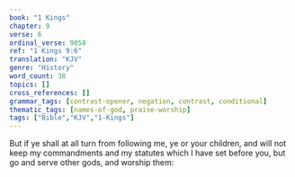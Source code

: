 ```yaml
---
book: "1 Kings"
chapter: 9
verse: 6
ordinal_verse: 9058
ref: "1 Kings 9:6"
translation: "KJV"
genre: "History"
word_count: 38
topics: []
cross_references: []
grammar_tags: [contrast-opener, negation, contrast, conditional]
thematic_tags: [names-of-god, praise-worship]
tags: ["Bible","KJV","1-Kings"]
---
```

But if ye shall at all turn from following me, ye or your children, and will not keep my commandments and my statutes which I have set before you, but go and serve other gods, and worship them:

